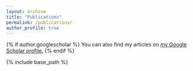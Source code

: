 ```yaml
---
layout: archive
title: "Publications"
permalink: /publications/
author_profile: true
---
```


<!-- # Highlighted

{% for post in site.publications reversed %}
  {% include archive-single.html %}
{% endfor %}

# All-->

{% if author.googlescholar %}
  You can also find my articles on <u><a href="{{[author.googlescholar](https://scholar.google.com/citations?view_op=list_works&hl=en&hl=en&user=FMcmg0gAAAAJ)}}">my Google Scholar profile</a>.</u>
{% endif %}

{% include base_path %}

<br/>
